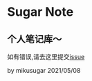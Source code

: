 # Sugar Note
## 个人笔记库～
如有错误,请去这里提交[issue](https://github.com/MikuSugar/sugar-note/issues)



by mikusugar 2021/05/08
